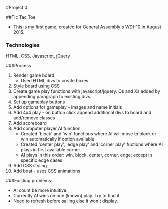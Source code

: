 #Project 0

##Tic Tac Toe

* This is my first game, created for General Assembly's WDI-10 in August 2015.

### Technologies

HTML, CSS, Javascript, jQuery

###Process

1. Render game board 
	* Used HTML divs to create boxes
2. Style board using CSS
3. Create game play functions with javascript/jquery. Os and Xs added by appending paragraph to existing divs
4. Set up gameplay buttons
5. Add options for gameplay - images and name initials
6. Add 4x4 play - on button click append additional divs to board and add/remove classes 
7. Add scoreboard
8. Add computer player AI function
	- Created 'block' and 'win' functions where AI will move to block or win automatically if option available
	- Created 'center play', 'edge play' and 'corner play' fuctions where AI plays in first available corner
	- AI plays in this order: win, block, center, corner, edge; except in specific edge cases
9. Add CSS styling
10. Add boat - uses CSS animations

###Existing problems

* AI count be more intuitive. 
* Currently AI wins on one (known) play. Try to find it.
* Need to refresh before sailing else it won't display.
